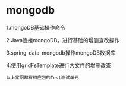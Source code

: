 # mongodb

1.mongoDB基础操作命令

2.Java连接mongoDB，进行基础的增删查改操作

3.spring-data-mongodb操作mongoDB数据库

4.使用gridFsTemplate进行大文件的增删改查

`以上案例都有相应包的Test测试单元`

